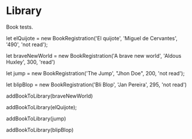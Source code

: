 # Library


Book tests.

let elQuijote = new BookRegistration('El quijote', 'Miguel de Cervantes', '490', 'not read');

let braveNewWorld = new BookRegistration('A brave new world', 'Aldous Huxley', 300, 'read')

let jump = new BookRegistration('The Jump', "Jhon Doe", 200, 'not read');

let blipBlop = new BookRegistration('Bli Blop', 'Jan Pereira', 295, 'not read')

addBookToLibrary(braveNewWorld)

addBookToLibrary(elQuijote);

addBookToLibrary(jump)

addBookToLibrary(blipBlop)